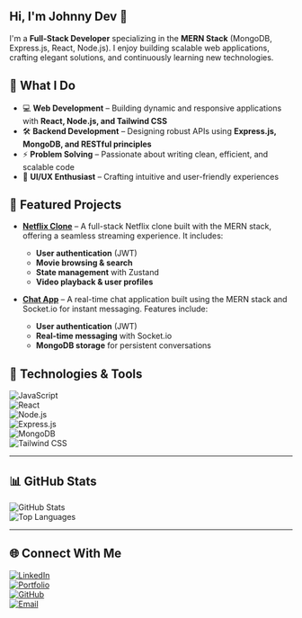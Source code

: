 ## Hi, I'm Johnny Dev 👋  
I'm a **Full-Stack Developer** specializing in the **MERN Stack** (MongoDB, Express.js, React, Node.js). I enjoy building scalable web applications, crafting elegant solutions, and continuously learning new technologies.

## 🚀 What I Do  
- 💻 **Web Development** – Building dynamic and responsive applications with **React, Node.js, and Tailwind CSS**  
- 🛠️ **Backend Development** – Designing robust APIs using **Express.js, MongoDB, and RESTful principles**  
- ⚡ **Problem Solving** – Passionate about writing clean, efficient, and scalable code  
- 🎨 **UI/UX Enthusiast** – Crafting intuitive and user-friendly experiences  

## 📌 Featured Projects  
- **[Netflix Clone](https://img.shields.io/badge/Netflix_Clone)** – A full-stack Netflix clone built with the MERN stack, offering a seamless streaming experience. It includes:  
  - **User authentication** (JWT)  
  - **Movie browsing & search**  
  - **State management** with Zustand  
  - **Video playback & user profiles**  

- **[Chat App](https://img.shields.io/badge/Chat_App)** – A real-time chat application built using the MERN stack and Socket.io for instant messaging. Features include:  
  - **User authentication** (JWT)  
  - **Real-time messaging** with Socket.io  
  - **MongoDB storage** for persistent conversations  

## 🚀 Technologies & Tools  
![JavaScript](https://img.shields.io/badge/JavaScript-F7DF1E?style=for-the-badge&logo=javascript&logoColor=black)  
![React](https://img.shields.io/badge/React-20232A?style=for-the-badge&logo=react&logoColor=61DAFB)  
![Node.js](https://img.shields.io/badge/Node.js-43853D?style=for-the-badge&logo=node.js&logoColor=white)  
![Express.js](https://img.shields.io/badge/Express.js-000000?style=for-the-badge&logo=express&logoColor=white)  
![MongoDB](https://img.shields.io/badge/MongoDB-47A248?style=for-the-badge&logo=mongodb&logoColor=white)  
![Tailwind CSS](https://img.shields.io/badge/TailwindCSS-38B2AC?style=for-the-badge&logo=tailwind-css&logoColor=white)  

---

## 📊 GitHub Stats  
![GitHub Stats](https://github-readme-stats.vercel.app/api?username=gnjohnny&show_icons=true&theme=radical)  
![Top Languages](https://github-readme-stats.vercel.app/api/top-langs/?username=gnjohnny&layout=compact&theme=radical)  

---

## 🌐 Connect With Me  
[![LinkedIn](https://img.shields.io/badge/LinkedIn-0077B5?style=for-the-badge&logo=linkedin&logoColor=white)](https://linkedin.com/in/johnny-dev)  
[![Portfolio](https://img.shields.io/badge/Portfolio-FF5722?style=for-the-badge&logo=firefox&logoColor=white)](https://yourportfolio.com)  
[![GitHub](https://img.shields.io/badge/GitHub-181717?style=for-the-badge&logo=github&logoColor=white)](https://github.com/gnjohnny)  
[![Email](https://img.shields.io/badge/Email-D14836?style=for-the-badge&logo=gmail&logoColor=white)](mailto:54johnmbugua@gmail.com)  

